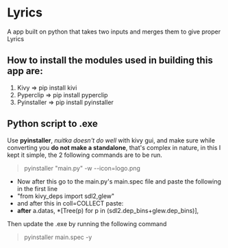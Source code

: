 # Lyrics
A app built on python that takes two inputs and merges them to give proper Lyrics

## How to install the modules used in building this app are:
1. Kivy => pip install kivi
2. Pyperclip => pip install pyperclip
3. Pyinstaller => pip install pyinstaller

## Python script to .exe
Use **pyinstaller**, *nuitka doesn't do well* with kivy gui, and make sure while converting you **do not make a standalone**, that's complex in nature, in this I kept it simple, the 2 following commands are to be run.
> pyinstaller "main.py" -w --icon=logo.png
- Now after this go to the main.py's main.spec file and paste the following in the first line
- "from kivy_deps import sdl2,glew"
- and after this in coll=COLLECT paste: 
- **after** a.datas,
  \*[Tree(p) for p in (sdl2.dep_bins+glew.dep_bins)],

Then update the .exe by running the following command
> pyinstaller main.spec -y
